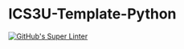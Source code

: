 # ICS3U-Template-Python

[![GitHub's Super Linter](https://github.com/Miguel-Santacruz/ICS3U-Assignnment3-Python/workflows/GitHub's%20Super%20Linter/badge.svg)](https://github.com/Miguel-Santacruz/ICS3U-Assignment3-Python/actions)
